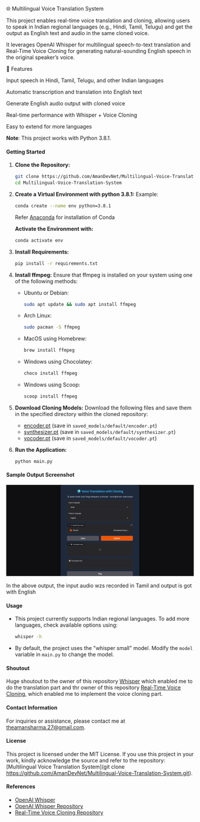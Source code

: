 🌐 Multilingual Voice Translation System

This project enables real-time voice translation and cloning, allowing users to speak in Indian regional languages (e.g., Hindi, Tamil, Telugu) and get the output as English text and audio in the same cloned voice.

It leverages OpenAI Whisper for multilingual speech-to-text translation and Real-Time Voice Cloning for generating natural-sounding English speech in the original speaker’s voice.

🚀 Features

 Input speech in Hindi, Tamil, Telugu, and other Indian languages
 
 Automatic transcription and translation into English text
 
 Generate English audio output with cloned voice
 
 Real-time performance with Whisper + Voice Cloning
 
 Easy to extend for more languages

**Note**: This project works with Python 3.8.1.

#### Getting Started

1. **Clone the Repository:**
   ```bash
   git clone https://github.com/AmanDevNet/Multilingual-Voice-Translation-System.git
   cd Multilingual-Voice-Translation-System

   ```

2. **Create a Virtual Environment with python 3.8.1:**
   Example:
   ```bash
   conda create --name env python=3.8.1
   ```
   Refer [Anaconda](https://www.anaconda.com/download) for installation of Conda

   **Activate the Environment with:**
   ```bash
   conda activate env
   ```

4. **Install Requirements:**
   ```bash
   pip install -r requirements.txt
   ```

5. **Install ffmpeg:**
   Ensure that ffmpeg is installed on your system using one of the following methods:
   - Ubuntu or Debian:
     ```bash
     sudo apt update && sudo apt install ffmpeg
     ```
   - Arch Linux:
     ```bash
     sudo pacman -S ffmpeg
     ```
   - MacOS using Homebrew:
     ```bash
     brew install ffmpeg
     ```
   - Windows using Chocolatey:
     ```bash
     choco install ffmpeg
     ```
   - Windows using Scoop:
     ```bash
     scoop install ffmpeg
     ```

6. **Download Cloning Models:**
   Download the following files and save them in the specified directory within the cloned repository:
   - [encoder.pt](https://drive.google.com/file/d/1q8mEGwCkFy23KZsinbuvdKAQLqNKbYf1/view) (save in `saved_models/default/encoder.pt`)
   - [synthesizer.pt](https://drive.google.com/file/d/1EqFMIbvxffxtjiVrtykroF6_mUh-5Z3s/view) (save in `saved_models/default/synthesizer.pt`)
   - [vocoder.pt](https://drive.google.com/file/d/1cf2NO6FtI0jDuy8AV3Xgn6leO6dHjIgu/view) (save in `saved_models/default/vocoder.pt`)

7. **Run the Application:**
   ```bash
   python main.py
   ```
#### Sample Output Screenshot

![Output Screenshot](sample_output.png)

In the above output, the input audio wzs recorded in Tamil and output is got with English


#### Usage

- This project currently supports Indian regional languages. To add more languages, check available options using:
  ```bash
  whisper -h
  ```

- By default, the project uses the "whisper small" model. Modify the `model` variable in `main.py` to change the model.

#### Shoutout
Huge shoutout to the owner of this repository [Whisper](https://github.com/openai/whisper.git) which enabled me to do the translation part and thr owner of this repository [Real-Time Voice Cloning](https://github.com/CorentinJ/Real-Time-Voice-Cloning.git), which enabled me to implement the voice cloning part.

#### Contact Information
For inquiries or assistance, please contact me at theamansharma.27@gmail.com.

#### License

This project is licensed under the MIT License. If you use this project in your work, kindly acknowledge the source and refer to the repository: [Multilingual Voice Translation System](git clone https://github.com/AmanDevNet/Multilingual-Voice-Translation-System.git).

#### References

- [OpenAI Whisper](https://openai.com/research/whisper)
- [OpenAI Whisper Repository](https://github.com/openai/whisper.git)
- [Real-Time Voice Cloning Repository](https://github.com/CorentinJ/Real-Time-Voice-Cloning.git)
